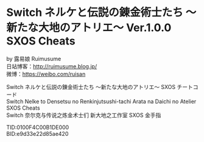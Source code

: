 # Switch ネルケと伝説の錬金術士たち ～新たな大地のアトリエ～ Ver.1.0.0 SXOS Cheats
by 露易娘 Ruimusume</br>
日站博客：http://ruimusume.blog.jp/</br>
微博：https://weibo.com/ruisan</br>

Switch ネルケと伝説の錬金術士たち ～新たな大地のアトリエ～ SXOS チートコード</br>
Switch Nelke to Densetsu no Renkinjutsushi-tachi Arata na Daichi no Atelier SXOS Cheats</br>
Switch 奈尔克与传说之炼金术士们 新大地之工作室 SXOS 金手指

TID:0100F4C00B1DE000</br>
BID:e9d33e22d85ae420
